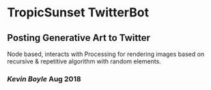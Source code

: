 # TropicSunset TwitterBot

## Posting Generative Art to Twitter

Node based, interacts with Processing for rendering images based on recursive & repetitive algorithm with random elements.

### _Kevin Boyle_ Aug 2018
